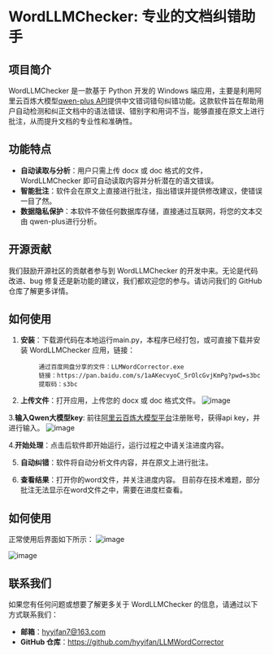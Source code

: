# WordLLMChecker: 专业的文档纠错助手

## 项目简介

WordLLMChecker 是一款基于 Python 开发的 Windows 端应用，主要是利用阿里云百炼大模型[qwen-plus API](https://bailian.console.aliyun.com/?spm=5176.29311086.J_RY_4Q8--sru4dMV7o3lqS.1.24873123CqDVFV#/model-market/detail/qwen-plus-latest)提供中文错词错句纠错功能。这款软件旨在帮助用户自动检测和纠正文档中的语法错误、错别字和用词不当，能够直接在原文上进行批注，从而提升文档的专业性和准确性。

## 功能特点

- **自动读取与分析**：用户只需上传 docx 或 doc 格式的文件，WordLLMChecker 即可自动读取内容并分析潜在的语文错误。
- **智能批注**：软件会在原文上直接进行批注，指出错误并提供修改建议，使错误一目了然。
- **数据隐私保护**：本软件不做任何数据库存储，直接通过互联网，将您的文本交由 qwen-plus进行分析。

## 开源贡献

我们鼓励开源社区的贡献者参与到 WordLLMChecker 的开发中来。无论是代码改进、bug 修复还是新功能的建议，我们都欢迎您的参与。请访问我们的 GitHub 仓库了解更多详情。

## 如何使用

1. **安装**：下载源代码在本地运行main.py，本程序已经打包，或可直接下载并安装 WordLLMChecker 应用，链接：

            通过百度网盘分享的文件：LLMWordCorrector.exe
            链接：https://pan.baidu.com/s/1aAKecvyoC_5rOlcGvjKmPg?pwd=s3bc 
            提取码：s3bc

2. **上传文件**：打开应用，上传您的 docx 或 doc 格式文件。
![image](https://github.com/user-attachments/assets/19ee362d-6472-4d83-898e-94cc2460c073)

3.**输入Qwen大模型key**: 前往[阿里云百炼大模型平台](https://bailian.console.aliyun.com/?spm=5176.29311086.J_RY_4Q8--sru4dMV7o3lqS.1.24873123nvuVmw#/home)注册账号，获得api key，并进行输入。
   ![image](https://github.com/user-attachments/assets/9f8f4d74-ec4c-4029-9602-a88df6b9ea7d)

4.**开始处理**：点击后软件即开始运行，运行过程之中请关注进度内容。

5. **自动纠错**：软件将自动分析文件内容，并在原文上进行批注。
   
6. **查看结果**：打开你的word文件，并关注进度内容。 目前存在技术难题，部分批注无法显示在word文件之中，需要在进度栏查看。


## 如何使用

正常使用后界面如下所示：
![image](https://github.com/user-attachments/assets/fc98e771-0e1a-4d92-9fcc-09f0e0dd8a74)

![image](https://github.com/user-attachments/assets/c9b878be-4e9d-406f-a9f2-50bea1d43121)


## 联系我们

如果您有任何问题或想要了解更多关于 WordLLMChecker 的信息，请通过以下方式联系我们：

- **邮箱**：hyyifan7@163.com
- **GitHub 仓库**：https://github.com/hyyifan/LLMWordCorrector
